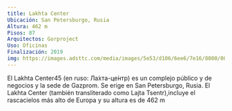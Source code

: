 ```yaml
---
title: Lakhta Center
Ubicación: San Petersburgo, Rusia
Altura: 462 m
Pisos: 87
Arquitectos: Gorproject
Uso: Oficinas
Finalización: 2019
img: https://images.adsttc.com/media/images/5e53/d106/6ee6/7e16/8000/0050/slideshow/45306693912_6749ea5480_o.jpg?1582551289
---
```

El Lakhta Center4​5​ (en ruso: Ла́хта-це́нтр) es un complejo público y de negocios y la sede de Gazprom. Se erige en San Petersburgo, Rusia. El Lakhta Center (también transliterado como Lajta Tsentr),​incluye el rascacielos más alto de Europa​ y su altura es de 462 m
